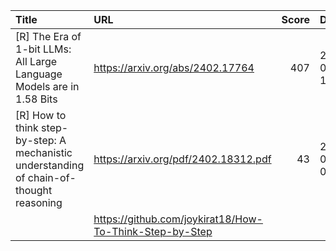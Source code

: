 | Title                                                                                    | URL                                                     |   Score | Date                |
|:-----------------------------------------------------------------------------------------|:--------------------------------------------------------|--------:|:--------------------|
| [R] The Era of 1-bit LLMs: All Large Language Models are in 1.58 Bits                    | https://arxiv.org/abs/2402.17764                        |     407 | 2024-02-28 10:03:46 |
| [R] How to think step-by-step: A mechanistic understanding of chain-of-thought reasoning | https://arxiv.org/pdf/2402.18312.pdf                    |      43 | 2024-02-29 06:07:13 |
|                                                                                          | https://github.com/joykirat18/How-To-Think-Step-by-Step |         |                     |
